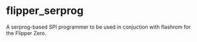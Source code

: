 # flipper_serprog
A serprog-based SPI programmer to be used in conjuction with flashrom for the Flipper Zero.
